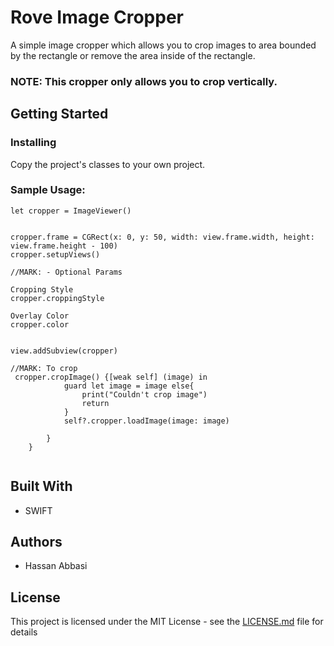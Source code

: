 

# Rove Image Cropper

A simple image cropper which allows you to crop images to area bounded by the rectangle or remove the area inside of the rectangle. 
### NOTE: This cropper only allows you to crop vertically. 


## Getting Started



### Installing

Copy the project's classes to your own project.

### Sample Usage:

```
let cropper = ImageViewer()


cropper.frame = CGRect(x: 0, y: 50, width: view.frame.width, height: view.frame.height - 100)
cropper.setupViews()

//MARK: - Optional Params

Cropping Style
cropper.croppingStyle

Overlay Color
cropper.color


view.addSubview(cropper)

//MARK: To crop
 cropper.cropImage() {[weak self] (image) in
            guard let image = image else{
                print("Couldn't crop image")
                return
            }
            self?.cropper.loadImage(image: image)
           
        }
    }


```

## Built With

* SWIFT


## Authors

* Hassan Abbasi


## License

This project is licensed under the MIT License - see the [LICENSE.md](LICENSE.md) file for details








